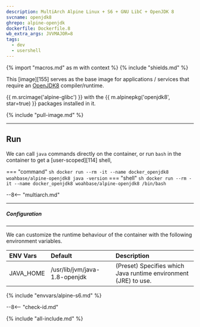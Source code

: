 ```yaml
---
description: MultiArch Alpine Linux + S6 + GNU LibC + OpenJDK 8
svcname: openjdk8
ghrepo: alpine-openjdk
dockerfile: Dockerfile.8
wb_extra_args: JVVMAJOR=8
tags:
  - dev
  - usershell
---
```


{% import "macros.md" as m with context %}
{% include "shields.md" %}


This [image][155] serves as the base image for applications
/ services that require an [OpenJDK8][1] compiler/runtime.

{{ m.srcimage('alpine-glibc') }} with the {{
m.alpinepkg('openjdk8', star=true) }} packages installed in it.

{% include "pull-image.md" %}

---
Run
---

We can call `java` commands directly on the container, or run
`bash` in the container to get a [user-scoped][114] shell,

=== "command"
    ``` sh
    docker run --rm -it --name docker_openjdk8 woahbase/alpine-openjdk8 java -version
    ```
=== "shell"
    ``` sh
    docker run --rm -it --name docker_openjdk8 woahbase/alpine-openjdk8 /bin/bash
    ```

--8<-- "multiarch.md"

---
##### Configuration
---

We can customize the runtime behaviour of the container with the
following environment variables.

| ENV Vars  | Default                       | Description
| :---      | :---                          | :---
| JAVA_HOME | /usr/lib/jvm/java-1.8-openjdk | (Preset) Specifies which Java runtime environment (JRE) to use.
{% include "envvars/alpine-s6.md" %}

--8<-- "check-id.md"

[1]: https://openjdk.org/projects/jdk8/
[2]: https://github.com/openjdk/jdk/

{% include "all-include.md" %}
